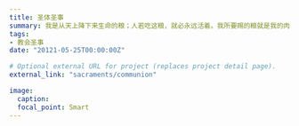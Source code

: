```yaml
---
title: 圣体圣事
summary: 我是从天上降下来生命的粮；人若吃这粮，就必永远活着。我所要赐的粮就是我的肉，为世人之生命所赐的。- 约翰福音 6:51
tags:
- 教会圣事
date: "20121-05-25T00:00:00Z"

# Optional external URL for project (replaces project detail page).
external_link: "sacraments/communion"

image:
  caption:
  focal_point: Smart
---
```

